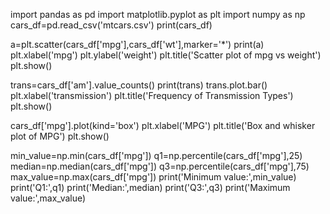 import pandas as pd
import matplotlib.pyplot as plt
import numpy as np
cars_df=pd.read_csv('mtcars.csv')
print(cars_df)

a=plt.scatter(cars_df['mpg'],cars_df['wt'],marker='*')
print(a)
plt.xlabel('mpg')
plt.ylabel('weight')
plt.title('Scatter plot of mpg vs weight')
plt.show()

trans=cars_df['am'].value_counts()
print(trans)
trans.plot.bar()
plt.xlabel('transmission')
plt.title('Frequency of Transmission Types')
plt.show()

cars_df['mpg'].plot(kind='box')
plt.xlabel('MPG')
plt.title('Box and whisker plot of MPG')
plt.show()

min_value=np.min(cars_df['mpg'])
q1=np.percentile(cars_df['mpg'],25)
median=np.median(cars_df['mpg'])
q3=np.percentile(cars_df['mpg'],75)
max_value=np.max(cars_df['mpg'])
print('Minimum value:',min_value)
print('Q1:',q1)
print('Median:',median)
print('Q3:',q3)
print('Maximum value:',max_value)
